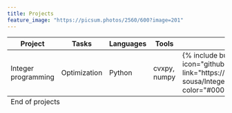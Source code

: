 ```yaml
---
title: Projects
feature_image: "https://picsum.photos/2560/600?image=201"
---
```

<head>
<title>Table with Buttons and Rules</title>
<style>
  table {
    width: 100%;
    border-collapse: collapse;
  }

  /* Top rule */
  table thead {
    border-top: 2px solid black;
  }

  /* Middle rule (between header and body) */
  table tbody {
    border-top: 1px solid black;
  }

  /* Bottom rule */
  table tfoot {
    border-top: 2px solid black; /* Can also be applied to tbody if no tfoot */
  }

  th, td {
    padding: 8px;
    text-align: left;
  }

  th {
    font-weight: bold;
  }

  .action-button {
    background-color: #4CAF50; /* Green */
    color: white;
    padding: 8px 12px;
    border: none;
    border-radius: 4px;
    cursor: pointer;
    font-size: 14px;
  }

  .action-button:hover {
    background-color: #45a049;
  }
</style>
</head>
<body>
 <table>
      <thead>
        <tr>
          <th><b>Project</b></th>
          <th><b>Tasks</b></th>
          <th><b>Languages</b></th>
          <th><b>Tools</b></th>
          <th><b>Repository</b></th>
        </tr>
      </thead>
      <tbody>
        <tr>
          <td>Integer programming</td>
          <td>Optimization</td>
          <td>Python</td>
          <td>cvxpy, numpy</td>
          <td>{% include button.html text="GitHub" icon="github" link="https://github.com/samuel-sousa/Integer_Programming_CVXPY/" color="#000000" %}</td>
        </tr>
      </tbody>
    <tfoot>
      <tr>
        <td colspan="4">End of projects</td>
      </tr>
    </tfoot>
  </table>
</body>